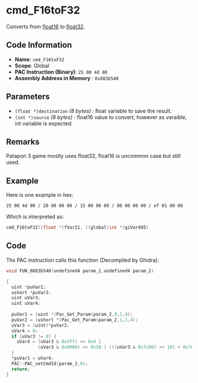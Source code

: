 # cmd_F16toF32

Converts from [float16](https://en.wikipedia.org/wiki/Half-precision_floating-point_format) to [float32](https://en.wikipedia.org/wiki/Single-precision_floating-point_format).

## Code Information

- **Name**: `cmd_F16toF32`
- **Scope**: Global
- **PAC Instruction (Binary)**: `25 00 4d 00`
- **Assembly Address in Memory** : `0x883b540`

## Parameters

- `(float *)destination` *(8 bytes)* : float variable to save the result.
- `(int *)source` *(8 bytes)* : float16 value to convert, however as varaible, int variable is expected.

## Remarks

Patapon 3 game mostly uses float32, float16 is uncommon case but still used.

## Example

Here is one example in hex:

```25 00 4d 00 / 20 00 00 00 / 15 00 00 00 / 08 00 00 00 / ef 01 00 00```

Which is interpreted as:

```c
cmd_F16toF32((float *)fVar21, ((global)int *)giVar495)
```

## Code

Ths PAC instruction calls this function (Decompiled by Ghidra):

```c
void FUN_0883b540(undefined4 param_1,undefined4 param_2)

{
  uint *puVar1;
  ushort *puVar2;
  uint uVar3;
  uint uVar4;
  
  puVar1 = (uint *)Pac_Get_Param(param_2,0,1,4);
  puVar2 = (ushort *)Pac_Get_Param(param_2,1,1,4);
  uVar3 = (uint)*puVar2;
  uVar4 = 0;
  if (uVar3 != 0) {
    uVar4 = (uVar3 & 0x3ff) << 0xd |
            (uVar3 & 0x8000) << 0x10 | (((uVar3 & 0x7c00) >> 10) + 0x70) * 0x800000;
  }
  *puVar1 = uVar4;
  PAC::PAC_setCmdId(param_2,0);
  return;
}
```

